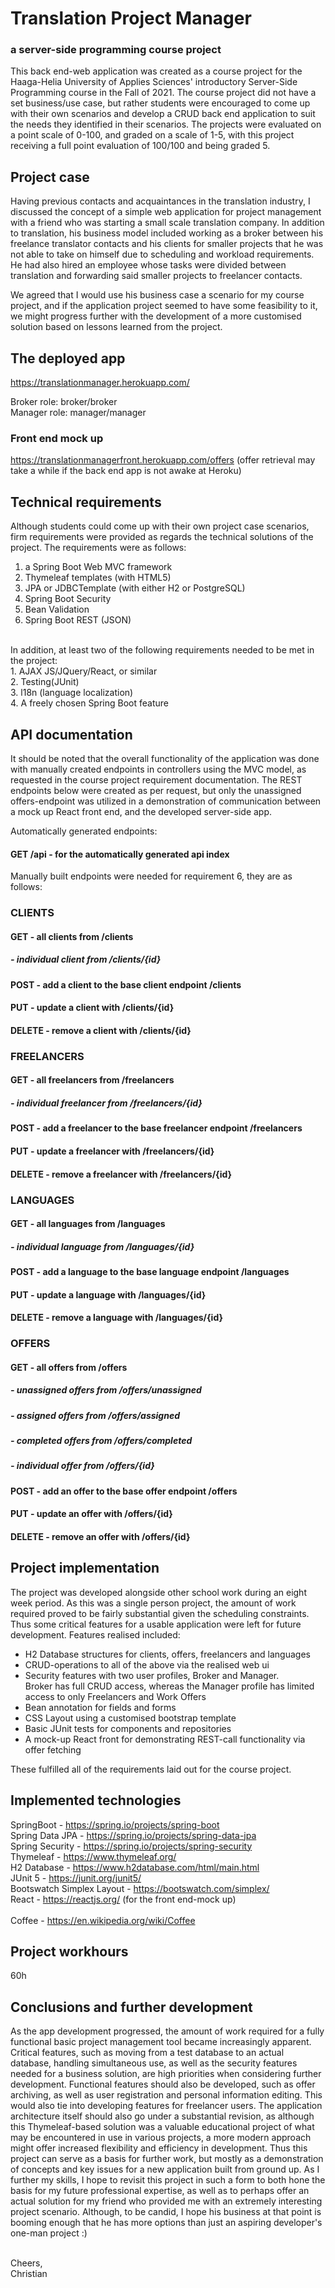 # Translation Project Manager
### a server-side programming course project

This back end-web application was created as a course project for the Haaga-Helia University of Applies Sciences' introductory Server-Side Programming course 
in the Fall of 2021. The course project did not have a set business/use case, but rather students were encouraged to come up with their own scenarios 
and develop a CRUD back end application to suit the needs they identified in their scenarios. 
The projects were evaluated on a point scale of 0-100, and graded on a scale of 1-5, 
with this project receiving a full point evaluation of 100/100 and being graded 5. 

## Project case

Having previous contacts and acquaintances in the translation industry, 
I discussed the concept of a simple web application for project management with a friend who was starting a small scale translation company. 
In addition to translation, his business model included working as a broker between his freelance translator contacts and his clients 
for smaller projects that he was not able to take on himself due to scheduling and workload requirements. 
He had also hired an employee whose tasks were divided between translation and forwarding said smaller projects to freelancer contacts. 

We agreed that I would use his business case a scenario for my course project, and if the application project seemed to have some feasibility to it, 
we might progress further with the development of a more customised solution based on lessons learned from the project.

## The deployed app

https://translationmanager.herokuapp.com/

Broker role: broker/broker<br/>
Manager role: manager/manager

### Front end mock up

https://translationmanagerfront.herokuapp.com/offers
(offer retrieval may take a while if the back end app is not awake at Heroku)

## Technical requirements

Although students could come up with their own project case scenarios, firm requirements were provided as regards the technical solutions of the project. 
The requirements were as follows:

1. a Spring Boot Web MVC framework<br/>
2. Thymeleaf templates (with HTML5)<br/>
3. JPA or JDBCTemplate (with either H2 or PostgreSQL)<br/>
4. Spring Boot Security<br/>
5. Bean Validation<br/>
6. Spring Boot REST (JSON)<br/>
<br/>
In addition, at least two of the following requirements needed to be met in the project:
<br/>
1. AJAX JS/JQuery/React, or similar<br/>
2. Testing(JUnit)<br/>
3. l18n (language localization)<br/>
4. A freely chosen Spring Boot feature<br/>

## API documentation

It should be noted that the overall functionality of the application was done with manually created endpoints in controllers using the MVC model, 
as requested in the course project requirement documentation. The REST endpoints below were created as per request, 
but only the unassigned offers-endpoint was utilized in a demonstration of communication between a mock up React front end, and the developed server-side app.

Automatically generated endpoints:

#### GET /api - for the automatically generated api index

Manually built endpoints were needed for requirement 6, they are as follows:

### CLIENTS

#### GET -  all clients from /clients
##### - individual client from /clients/{id}

#### POST - add a client to the base client endpoint /clients

#### PUT - update a client with /clients/{id}

#### DELETE - remove a client with /clients/{id}

### FREELANCERS

#### GET -  all freelancers from /freelancers
##### - individual freelancer from /freelancers/{id}

#### POST - add a freelancer to the base freelancer endpoint /freelancers

#### PUT - update a freelancer with /freelancers/{id}

#### DELETE - remove a freelancer with /freelancers/{id}

### LANGUAGES

#### GET -  all languages from /languages
##### - individual language from /languages/{id}

#### POST - add a language to the base language endpoint /languages

#### PUT - update a language with /languages/{id}

#### DELETE - remove a language with /languages/{id}

### OFFERS

#### GET - all offers from /offers
##### - unassigned offers from /offers/unassigned
##### - assigned offers from /offers/assigned
##### - completed offers from /offers/completed
##### - individual offer from /offers/{id}

#### POST - add an offer to the base offer endpoint /offers

#### PUT - update an offer with /offers/{id}

#### DELETE - remove an offer with /offers/{id}

## Project implementation

The project was developed alongside other school work during an eight week period. As this was a single person project, 
the amount of work required proved to be fairly substantial given the scheduling constraints. 
Thus some critical features for a usable application were left for future development. Features realised included:

- H2 Database structures for clients, offers, freelancers and languages<br/>
- CRUD-operations to all of the above via the realised web ui<br/>
- Security features with two user profiles, Broker and Manager.<br/>
Broker has full CRUD access, whereas the Manager profile has limited access to only Freelancers and Work Offers<br/>
- Bean annotation for fields and forms<br/>
- CSS Layout using a customised bootstrap template<br/>
- Basic JUnit tests for components and repositories<br/>
- A mock-up React front for demonstrating REST-call functionality via offer fetching<br/>

These fulfilled all of the requirements laid out for the course project.

## Implemented technologies

SpringBoot - https://spring.io/projects/spring-boot<br/>
Spring Data JPA - https://spring.io/projects/spring-data-jpa<br/>
Spring Security - https://spring.io/projects/spring-security<br/>
Thymeleaf - https://www.thymeleaf.org/<br/>
H2 Database - https://www.h2database.com/html/main.html<br/>
JUnit 5 - https://junit.org/junit5/<br/>
Bootswatch Simplex Layout - https://bootswatch.com/simplex/<br/>
React - https://reactjs.org/ (for the front end-mock up)<br/>
<br/>
Coffee - https://en.wikipedia.org/wiki/Coffee<br/>

## Project workhours
60h

## Conclusions and further development

As the app development progressed, the amount of work required for a fully functional basic project management tool became increasingly apparent. 
Critical features, such as moving from a test database to an actual database, handling simultaneous use, as well as the security features needed for a business solution, 
are high priorities when considering further development. Functional features should also be developed, such as offer archiving, 
as well as user registration and personal information editing. This would also tie into developing features for freelancer users. 
The application architecture itself should also go under a substantial revision, as although this Thymeleaf-based solution was a valuable educational project 
of what may be encountered in use in various projects, a more modern approach might offer increased flexibility and efficiency in development. 
Thus this project can serve as a basis for further work, but mostly as a demonstration of concepts and key issues for a new application built from ground up. 
As I further my skills, I hope to revisit this project in such a form to both hone the basis for my future professional expertise, 
as well as to perhaps offer an actual solution for my friend who provided me with an extremely interesting project scenario. 
Although, to be candid, I hope his business at that point is booming enough that he has more options than just an aspiring developer's one-man project :)<br/><br/>

Cheers,<br/>
Christian
